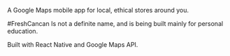 A Google Maps mobile app for local, ethical stores around you.

#FreshCancan
Is not a definite name, and is being built mainly for personal education.

Built with React Native and Google Maps API.
